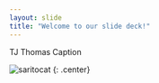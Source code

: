 ```yaml
---
layout: slide
title: "Welcome to our slide deck!"
---
```


TJ Thomas Caption

![saritocat](https://octodex.github.com/images/saritocat.png)
{: .center}
